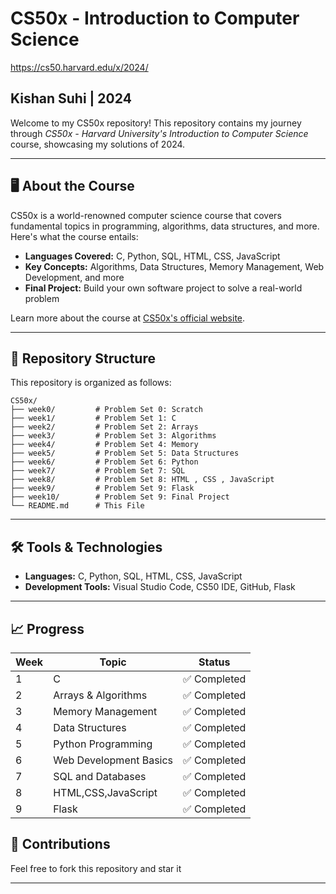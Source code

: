 # CS50x - Introduction to Computer Science
https://cs50.harvard.edu/x/2024/

## Kishan Suhi | 2024
Welcome to my CS50x repository! This repository contains my journey through *CS50x - Harvard University's Introduction to Computer Science* course, showcasing my solutions of 2024.

---

## 🖥️ About the Course
CS50x is a world-renowned computer science course that covers fundamental topics in programming, algorithms, data structures, and more. Here's what the course entails:

- **Languages Covered:** C, Python, SQL, HTML, CSS, JavaScript
- **Key Concepts:** Algorithms, Data Structures, Memory Management, Web Development, and more
- **Final Project:** Build your own software project to solve a real-world problem

Learn more about the course at [CS50x's official website](https://cs50.harvard.edu/x/).

---

## 📂 Repository Structure

This repository is organized as follows:

```
CS50x/
├── week0/         # Problem Set 0: Scratch
├── week1/         # Problem Set 1: C
├── week2/         # Problem Set 2: Arrays
├── week3/         # Problem Set 3: Algorithms
├── week4/         # Problem Set 4: Memory 
├── week5/         # Problem Set 5: Data Structures
├── week6/         # Problem Set 6: Python 
├── week7/         # Problem Set 7: SQL
├── week8/         # Problem Set 8: HTML , CSS , JavaScript
├── week9/         # Problem Set 9: Flask
├── week10/        # Problem Set 9: Final Project
└── README.md      # This File
```

---

## 🛠️ Tools & Technologies

- **Languages:** C, Python, SQL, HTML, CSS, JavaScript
- **Development Tools:** Visual Studio Code, CS50 IDE, GitHub, Flask

---

## 📈 Progress

| Week | Topic                            | Status        |
|------|----------------------------------|---------------|
| 1    | C                               | ✅ Completed    |
| 2    | Arrays & Algorithms             | ✅ Completed    |
| 3    | Memory Management               | ✅ Completed    |
| 4    | Data Structures                 | ✅ Completed    |
| 5    | Python Programming              | ✅ Completed    |
| 6    | Web Development Basics          | ✅ Completed    |
| 7    | SQL and Databases               | ✅ Completed    |
| 8    | HTML,CSS,JavaScript             | ✅ Completed    |
| 9    | Flask                           | ✅ Completed    |



## 🤝 Contributions

Feel free to fork this repository and star it

---
